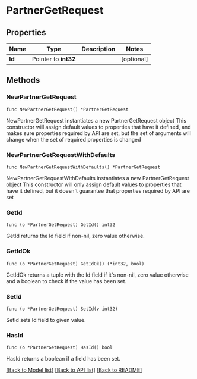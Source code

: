 # PartnerGetRequest

## Properties

Name | Type | Description | Notes
------------ | ------------- | ------------- | -------------
**Id** | Pointer to **int32** |  | [optional] 

## Methods

### NewPartnerGetRequest

`func NewPartnerGetRequest() *PartnerGetRequest`

NewPartnerGetRequest instantiates a new PartnerGetRequest object
This constructor will assign default values to properties that have it defined,
and makes sure properties required by API are set, but the set of arguments
will change when the set of required properties is changed

### NewPartnerGetRequestWithDefaults

`func NewPartnerGetRequestWithDefaults() *PartnerGetRequest`

NewPartnerGetRequestWithDefaults instantiates a new PartnerGetRequest object
This constructor will only assign default values to properties that have it defined,
but it doesn't guarantee that properties required by API are set

### GetId

`func (o *PartnerGetRequest) GetId() int32`

GetId returns the Id field if non-nil, zero value otherwise.

### GetIdOk

`func (o *PartnerGetRequest) GetIdOk() (*int32, bool)`

GetIdOk returns a tuple with the Id field if it's non-nil, zero value otherwise
and a boolean to check if the value has been set.

### SetId

`func (o *PartnerGetRequest) SetId(v int32)`

SetId sets Id field to given value.

### HasId

`func (o *PartnerGetRequest) HasId() bool`

HasId returns a boolean if a field has been set.


[[Back to Model list]](../README.md#documentation-for-models) [[Back to API list]](../README.md#documentation-for-api-endpoints) [[Back to README]](../README.md)


